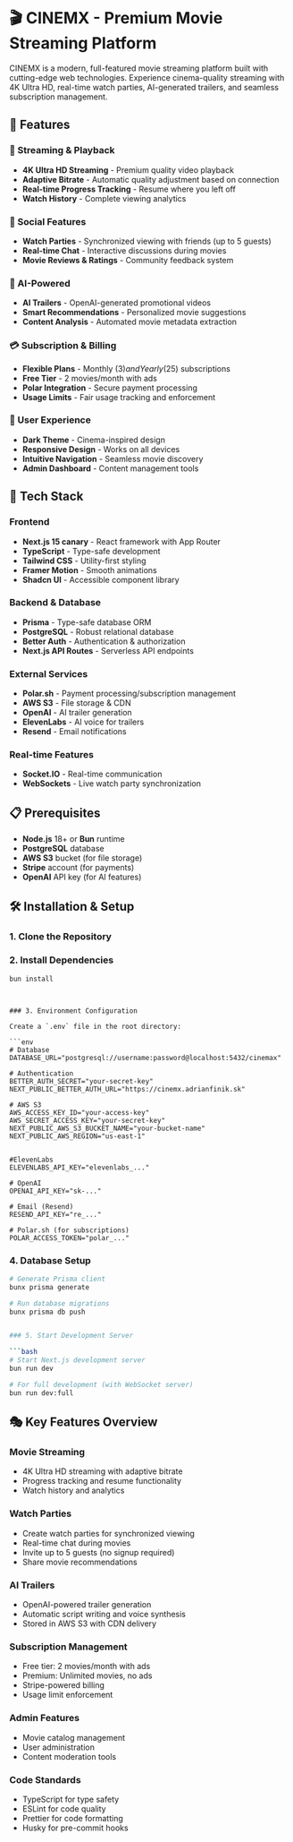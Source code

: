 # 🎬 CINEMX - Premium Movie Streaming Platform

CINEMX is a modern, full-featured movie streaming platform built with cutting-edge web technologies. Experience cinema-quality streaming with 4K Ultra HD, real-time watch parties, AI-generated trailers, and seamless subscription management.

## 🌟 Features

### 🎥 Streaming & Playback

- **4K Ultra HD Streaming** - Premium quality video playback
- **Adaptive Bitrate** - Automatic quality adjustment based on connection
- **Real-time Progress Tracking** - Resume where you left off
- **Watch History** - Complete viewing analytics

### 👥 Social Features

- **Watch Parties** - Synchronized viewing with friends (up to 5 guests)
- **Real-time Chat** - Interactive discussions during movies
- **Movie Reviews & Ratings** - Community feedback system

### 🤖 AI-Powered

- **AI Trailers** - OpenAI-generated promotional videos
- **Smart Recommendations** - Personalized movie suggestions
- **Content Analysis** - Automated movie metadata extraction

### 💳 Subscription & Billing

- **Flexible Plans** - Monthly ($3) and Yearly ($25) subscriptions
- **Free Tier** - 2 movies/month with ads
- **Polar Integration** - Secure payment processing
- **Usage Limits** - Fair usage tracking and enforcement

### 🎨 User Experience

- **Dark Theme** - Cinema-inspired design
- **Responsive Design** - Works on all devices
- **Intuitive Navigation** - Seamless movie discovery
- **Admin Dashboard** - Content management tools

## 🚀 Tech Stack

### Frontend

- **Next.js 15 canary** - React framework with App Router
- **TypeScript** - Type-safe development
- **Tailwind CSS** - Utility-first styling
- **Framer Motion** - Smooth animations
- **Shadcn UI** - Accessible component library

### Backend & Database

- **Prisma** - Type-safe database ORM
- **PostgreSQL** - Robust relational database
- **Better Auth** - Authentication & authorization
- **Next.js API Routes** - Serverless API endpoints

### External Services

- **Polar.sh** - Payment processing/subscription management
- **AWS S3** - File storage & CDN
- **OpenAI** - AI trailer generation
- **ElevenLabs** - AI voice for trailers
- **Resend** - Email notifications

### Real-time Features

- **Socket.IO** - Real-time communication
- **WebSockets** - Live watch party synchronization

## 📋 Prerequisites

- **Node.js** 18+ or **Bun** runtime
- **PostgreSQL** database
- **AWS S3** bucket (for file storage)
- **Stripe** account (for payments)
- **OpenAI** API key (for AI features)

## 🛠️ Installation & Setup

### 1. Clone the Repository

### 2. Install Dependencies

```bash
bun install
```

````bun husky init


### 3. Environment Configuration

Create a `.env` file in the root directory:

```env
# Database
DATABASE_URL="postgresql://username:password@localhost:5432/cinemax"

# Authentication
BETTER_AUTH_SECRET="your-secret-key"
NEXT_PUBLIC_BETTER_AUTH_URL="https://cinemx.adrianfinik.sk"

# AWS S3
AWS_ACCESS_KEY_ID="your-access-key"
AWS_SECRET_ACCESS_KEY="your-secret-key"
NEXT_PUBLIC_AWS_S3_BUCKET_NAME="your-bucket-name"
NEXT_PUBLIC_AWS_REGION="us-east-1"


#ElevenLabs
ELEVENLABS_API_KEY="elevenlabs_..."

# OpenAI
OPENAI_API_KEY="sk-..."

# Email (Resend)
RESEND_API_KEY="re_..."

# Polar.sh (for subscriptions)
POLAR_ACCESS_TOKEN="polar_..."
````

### 4. Database Setup

````bash
# Generate Prisma client
bunx prisma generate

# Run database migrations
bunx prisma db push


### 5. Start Development Server

```bash
# Start Next.js development server
bun run dev

# For full development (with WebSocket server)
bun run dev:full
````

## 🎭 Key Features Overview

### Movie Streaming

- 4K Ultra HD streaming with adaptive bitrate
- Progress tracking and resume functionality
- Watch history and analytics

### Watch Parties

- Create watch parties for synchronized viewing
- Real-time chat during movies
- Invite up to 5 guests (no signup required)
- Share movie recommendations

### AI Trailers

- OpenAI-powered trailer generation
- Automatic script writing and voice synthesis
- Stored in AWS S3 with CDN delivery

### Subscription Management

- Free tier: 2 movies/month with ads
- Premium: Unlimited movies, no ads
- Stripe-powered billing
- Usage limit enforcement

### Admin Features

- Movie catalog management
- User administration
- Content moderation tools

### Code Standards

- TypeScript for type safety
- ESLint for code quality
- Prettier for code formatting
- Husky for pre-commit hooks
